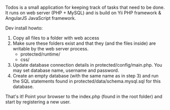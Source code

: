 Todos is a small application for keeping track of tasks that need to be done.
It runs on web server (PHP + MySQL) and is build on Yii PHP framework & AngularJS JavaScript framework.

Dev install howto:

1. Copy all files to a folder with web access
2. Make sure these folders exist and that they (and the files inside) are writable by the web server process.
	- protected/runtime/
	- css/
3. Update database connection details in protected/config/main.php. You may set database name, username and password.
4. Create an empty database (with the same name as in step 3) and run the SQL statements found in protected/data/schema.mysql.sql for this database.

That's it! Point your browser to the index.php (found in the root folder) and start by registering a new user.